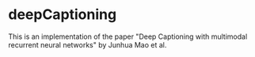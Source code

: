 # deepCaptioning
This is an implementation of the paper "Deep Captioning with multimodal recurrent neural networks" by Junhua Mao et al.
